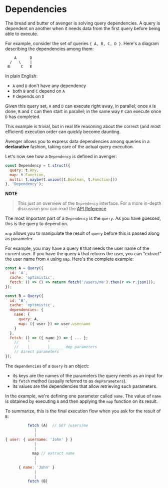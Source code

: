 # Dependencies

The bread and butter of avenger is solving query dependencies.
A query is dependent on another when it needs data from the first query before being able to execute.

For example, consider the set of queries `{ A, B, C, D }`.
Here's a diagram describing the dependencies among them:

```
    A      D
  /   \    |
 B     C   E
```

In plain English:

- `A` and `D` don't have any dependency
- both `B` and `C` depend on `A`  
- `E` depends on `D`


Given this query set, `A` and `D` can execute right away, in parallel; once `A` is done, `B` and `C` can then start in parallel; in the same way `E` can execute once `D` has completed.

This example is trivial, but in real life reasoning about the correct (and most efficient) execution order can quickly become daunting.

Avenger allows you to express data dependencies among queries in a **declarative** fashion, taking care of the actual query execution. 

Let's now see how a `Dependency` is defined in avenger:

```js
const Dependency = t.struct({
  query: t.Any,
  map: t.Function, 
  multi: t.maybe(t.union([t.Boolean, t.Function]))
}, 'Dependency');
```

**NOTE**
> This just an overview of the `Dependency` interface. For a more in-depth discussion you can read the [API Reference](../api/Dependency.html)

The most important part of a `Dependency` is the `query`. As you have guessed, this is the query to depend on.

`map` allows you to manipulate the result of `query` before this is passed along as parameter.

For example, you may have a query `B` that needs the user name of the current user. If you have the query `A` that returns the user, you can "extract" the user name from `A` using `map`. Here's the complete example:

```js
const A = Query({
  id: 'A',
  cache: 'optimistic',
  fetch: () => () => return fetch('/users/me').then(r => r.json());
});

const B = Query({
  id: 'B',
  cache: 'optimistic',
  dependencies: {
    name: {
      query: A,
      map: ({ user }) => user.username
    }
  },
  fetch: () => ({ name }) => { ... };
    //    ^        ^
    //    |        |______ dep parameters
    // direct parameters
});
```

The `dependencies` of a `Query` is an object:

- its keys are the names of the parameters the query needs as an input for its `fetch` method (usually referred to as `depParameters`).
- its values are the dependencies that allow retrieving such parameters.

In the example, we're defining one parameter called `name`. The value of `name` is obtained by executing `A` and then applying the `map` function on its result.

To summarize, this is the final execution flow when you ask for the result of `B`:

```js
          fetch (A)  // GET /users/me
             |
             |
{ user: { username: 'John' } }
             |
             |
            map // extract name
             |
             |
      { name: 'John' }
             |
             |
          fetch (B)
```